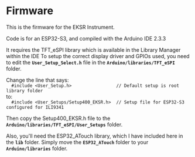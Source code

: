 # Firmware

This is the firmware for the EKSR Instrument.

Code is for an ESP32-S3, and compiled with the Arduino IDE 2.3.3

It requires the TFT_eSPI library which is available in the Library Manager within the IDE
To setup the correct display driver and GPIOs used, you need to edit the **`User_Setup_Select.h`** file in the **`Arduino/libraries/TFT_eSPI`** folder.

Change the line that says:\
`  #include <User_Setup.h>                 // Default setup is root library folder`\
to:\
`  #include <User_Setups/Setup400_EKSR.h>  // Setup file for ESP32-S3 configured for ILI9341`

Then copy the Setup400_EKSR.h file to the **`Arduino/libraries/TFT_eSPI/User_Setups`** folder.


Also, you'll need the ESP32_ATouch library, which I have included here in the **`lib`** folder.
Simply move the **`ESP32_ATouch`** folder to your **`Arduino/libraries`** folder.
